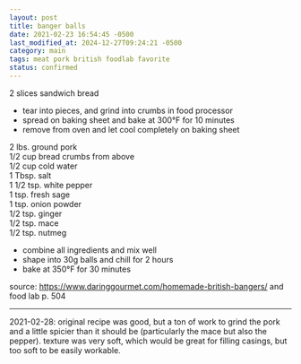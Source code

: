```yaml
---
layout: post
title: banger balls
date: 2021-02-23 16:54:45 -0500
last_modified_at: 2024-12-27T09:24:21 -0500
category: main
tags: meat pork british foodlab favorite
status: confirmed
---
```


2 slices sandwich bread  
* tear into pieces, and grind into crumbs in food processor
* spread on baking sheet and bake at 300°F for 10 minutes
* remove from oven and let cool completely on baking sheet

2 lbs. ground pork  
1/2 cup bread crumbs from above  
1/2 cup cold water  
1 Tbsp. salt  
1 1/2 tsp. white pepper  
1 tsp. fresh sage  
1 tsp. onion powder  
1/2 tsp. ginger  
1/2 tsp. mace  
1/2 tsp. nutmeg  
* combine all ingredients and mix well
* shape into 30g balls and chill for 2 hours
* bake at 350°F for 30 minutes

source: <https://www.daringgourmet.com/homemade-british-bangers/> and food lab p. 504

---

2021-02-28: original recipe was good, but a ton of work to grind the pork and a little spicier than
it should be (particularly the mace but also the pepper). texture was very soft, which would be
great for filling casings, but too soft to be easily workable.
